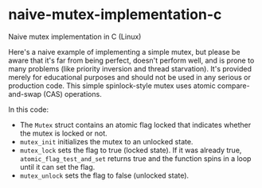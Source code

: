 # naive-mutex-implementation-c
Naive mutex implementation in C (Linux)

Here's a naive example of implementing a simple mutex, but please be aware that it's far from being perfect, doesn't perform well, and is prone to many problems (like priority inversion and thread starvation). It's provided merely for educational purposes and should not be used in any serious or production code. This simple spinlock-style mutex uses atomic compare-and-swap (CAS) operations.

In this code:

 - The `Mutex` struct contains an atomic flag locked that indicates whether the mutex is locked or not.
 - `mutex_init` initializes the mutex to an unlocked state.
 - `mutex_lock` sets the flag to true (locked state). If it was already true, `atomic_flag_test_and_set` returns true and the function spins in a loop until it can set the flag.
 - `mutex_unlock` sets the flag to false (unlocked state).